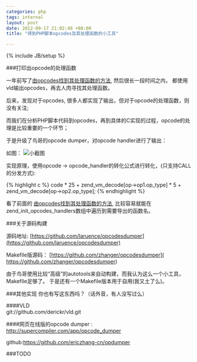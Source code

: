 ```yaml
--- 
categories: php
tags: internal 
layout: post
date: 2012-09-17 21:02:49 +08:00
title: "得到PHP脚本opcodes及其处理函数的小工具"

---
```

{% include JB/setup %}

###打印出opcode的处理函数

一年前写了[由opcodes找到其处理函数的方法](http://zhangabc.com/2011/08/27/find-opcodes-to-implements/), 然后很长一段时间之内，
都使用vld输出opcodes，再去人肉寻找其处理函数。

后来，发现对于opcodes, 很多人都实现了输出，但对于opcode的处理函数，则没有关注;

而我们在分析PHP脚本代码到opcodes，再到具体的C实现的过程，opcode的处理是比较重要的一个环节；

于是升级了鸟哥的opcode dumper，对opcode handler进行了输出：

如图：
![小截图](http://ww3.sinaimg.cn/large/a74ecc4cjw1dwzbmmlzi9j.jpg)


实现原理，使用opcode -> opcode_handler的转化公式进行转化，(只支持CALL的分发方式):

{% highlight c %}
code * 25 + zend_vm_decode[op->op1.op_type] * 5 + zend_vm_decode[op->op2.op_type];
{% endhighlight  %}

看了前面的 [由opcodes找到其处理函数的方法](http://zhangabc.com/2011/08/27/find-opcodes-to-implements/), 比较容易就能在zend_init_opcodes_handlers数组中遍历到需要导出的函数名。


###关于源码构建

源码地址:    [https://github.com/laruence/opcodesdumper](https://github.com/laruence/opcodesdumper)

Makefile版源码： [https://github.com/zhanger/opcodesdumper]( https://github.com/zhanger/opcodesdumper)

由于鸟哥使用比较“高级”的autotools来自动构建，而我认为这么一个小工具，Makefile足够了。
于是还有一个Makefile版本用于自用(我又土了么)。

###其他实现
你也有写这东西吗？（话外音，有人没写过么）

####VLD  
git://github.com/derickr/vld.git


####网页在线版的opcode dumper : 
http://supercompiler.com/app/opcode_dumper     

github:https://github.com/ericzhang-cn/opdumper


###TODO 
<!--
目前处理函数的查找还要依赖外部的文本文件 opcodes_handlers_php5_310 , 需要添加其他版本的处理函数文本，
同时，代码要实现对PHP版本的自动检测 
-->


